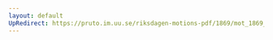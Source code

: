 ```yaml
---
layout: default
UpRedirect: https://pruto.im.uu.se/riksdagen-motions-pdf/1869/mot_1869__ak__22/mot_1869__ak__22-002.pdf
---
```

